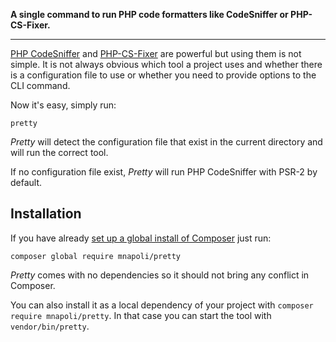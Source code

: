 **A single command to run PHP code formatters like CodeSniffer or PHP-CS-Fixer.**

---

[PHP CodeSniffer](https://github.com/squizlabs/PHP_CodeSniffer) and [PHP-CS-Fixer](https://github.com/FriendsOfPHP/PHP-CS-Fixer) are powerful but using them is not simple. It is not always obvious which tool a project uses and whether there is a configuration file to use or whether you need to provide options to the CLI command.

Now it's easy, simply run:

```
pretty
```

*Pretty* will detect the configuration file that exist in the current directory and will run the correct tool.

If no configuration file exist, *Pretty* will run PHP CodeSniffer with PSR-2 by default.

## Installation

If you have already [set up a global install of Composer](http://akrabat.com/php/global-installation-of-php-tools-with-composer/) just run:

```
composer global require mnapoli/pretty
```

*Pretty* comes with no dependencies so it should not bring any conflict in Composer.

You can also install it as a local dependency of your project with `composer require mnapoli/pretty`. In that case you can start the tool with `vendor/bin/pretty`.
